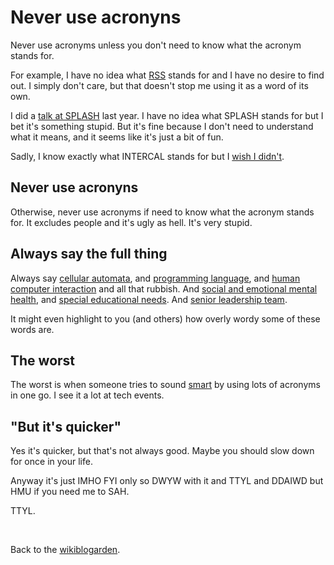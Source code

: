 # Never use acronyns

Never use acronyms unless you don't need to know what the acronym stands for.

For example, I have no idea what [RSS](https://www.todepond.com/wikiblogarden/social-media/what-is-rss/) stands for and I have no desire to find out. I simply don't care, but that doesn't stop me using it as a word of its own.

I did a [talk at SPLASH](https://www.youtube.com/watch?v=cBYudbaqHAk&t=6704s) last year. I have no idea what SPLASH stands for but I bet it's something stupid. But it's fine because I don't need to understand what it means, and it seems like it's just a bit of fun.

Sadly, I know exactly what INTERCAL stands for but I [wish I didn't](https://futureofcoding.org/episodes/064).

## Never use acronyns

Otherwise, never use acronyms if need to know what the acronym stands for. It excludes people and it's ugly as hell. It's very stupid.

## Always say the full thing

Always say [cellular automata](https://www.youtube.com/watch?v=WMJ1H3Ai-qs), and [programming language](https://www.youtube.com/watch?v=evdtjDGPhv0), and [human computer interaction](https://www.youtube.com/watch?v=sQYUQNozljo) and all that rubbish. And [social and emotional mental health](https://www.todepond.com/wikiblogarden/art/in-a-video/), and [special educational needs](https://www.todepond.com/wikiblogarden/work/thank-you-cards/). And [senior leadership team](https://www.todepond.com/wikiblogarden/sayings/trust/).

It might even highlight to you (and others) how overly wordy some of these words are.

## The worst

The worst is when someone tries to sound [smart](https://www.todepond.com/wikiblogarden/better-computing/just/) by using lots of acronyms in one go. I see it a lot at tech events.

## "But it's quicker"

Yes it's quicker, but that's not always good. Maybe you should slow down for once in your life.

Anyway it's just IMHO FYI only so DWYW with it and TTYL and DDAIWD but HMU if you need me to SAH.

TTYL.

<br>

Back to the [wikiblogarden](/wikiblogarden).
